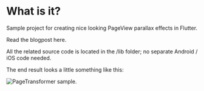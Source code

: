 # What is it?

Sample project for creating nice looking PageView parallax effects in Flutter.

Read the blogpost here.

All the related source code is located in the /lib folder; no separate Android / iOS code needed.

The end result looks a little something like this:

![PageTransformer sample.](https://github.com/FlutterRocks/page-transformer/raw/master/page_transform_sample.gif)

